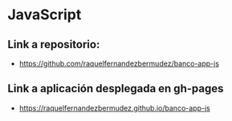 # JavaScript

## Link a repositorio:

- https://github.com/raquelfernandezbermudez/banco-app-js

## Link a aplicación desplegada en gh-pages

- https://raquelfernandezbermudez.github.io/banco-app-js
